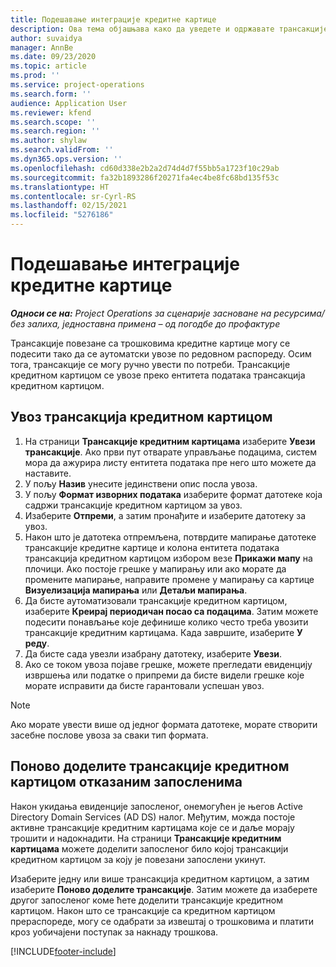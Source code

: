 ```yaml
---
title: Подешавање интеграције кредитне картице
description: Ова тема објашњава како да уведете и одржавате трансакције кредитне картице повезане са трошковима.
author: suvaidya
manager: AnnBe
ms.date: 09/23/2020
ms.topic: article
ms.prod: ''
ms.service: project-operations
ms.search.form: ''
audience: Application User
ms.reviewer: kfend
ms.search.scope: ''
ms.search.region: ''
ms.author: shylaw
ms.search.validFrom: ''
ms.dyn365.ops.version: ''
ms.openlocfilehash: cd60d338e2b2a2d74d4d7f55bb5a1723f10c29ab
ms.sourcegitcommit: fa32b1893286f20271fa4ec4be8fc68bd135f53c
ms.translationtype: HT
ms.contentlocale: sr-Cyrl-RS
ms.lasthandoff: 02/15/2021
ms.locfileid: "5276186"
---
```

# <a name="set-up-credit-card-integration"></a>Подешавање интеграције кредитне картице

_**Односи се на:** Project Operations за сценарије засноване на ресурсима/без залиха, једноставна примена – од погодбе до профактуре_

Трансакције повезане са трошковима кредитне картице могу се подесити тако да се аутоматски увозе по редовном распореду. Осим тога, трансакције се могу ручно увести по потреби. Трансакције кредитном картицом се увозе преко ентитета података трансакција кредитном картицом.

## <a name="import-credit-card-transactions"></a>Увоз трансакција кредитном картицом

1. На страници **Трансакције кредитним картицама** изаберите **Увези трансакције**. Ако први пут отварате управљање подацима, систем мора да ажурира листу ентитета података пре него што можете да наставите.
2. У пољу **Назив** унесите јединствени опис посла увоза.
3. У пољу **Формат изворних података** изаберите формат датотеке која садржи трансакције кредитном картицом за увоз.
4. Изаберите **Отпреми**, а затим пронађите и изаберите датотеку за увоз.
5. Након што је датотека отпремљена, потврдите мапирање датотеке трансакције кредитне картице и колона ентитета података трансакција кредитном картицом избором везе **Прикажи мапу** на плочици. Ако постоје грешке у мапирању или ако морате да промените мапирање, направите промене у мапирању са картице **Визуелизација мапирања** или **Детаљи мапирања**.
6. Да бисте аутоматизовали трансакције кредитном картицом, изаберите **Креирај периодичан посао са подацима**. Затим можете подесити понављање које дефинише колико често треба увозити трансакције кредитним картицама. Када завршите, изаберите **У реду**.
7. Да бисте сада увезли изабрану датотеку, изаберите **Увези**.
8. Ако се током увоза појаве грешке, можете прегледати евиденцију извршења или податке о припреми да бисте видели грешке које морате исправити да бисте гарантовали успешан увоз.

> [!NOTE]
> Ако морате увести више од једног формата датотеке, морате створити засебне послове увоза за сваки тип формата.

## <a name="reassign-the-credit-card-transactions-for-terminated-employees"></a>Поново доделите трансакције кредитном картицом отказаним запосленима

Након укидања евиденције запосленог, онемогућен је његов Active Directory Domain Services (AD DS) налог. Међутим, можда постоје активне трансакције кредитним картицама које се и даље морају трошити и надокнадити. На страници **Трансакције кредитним картицама** можете доделити запосленог било којој трансакцији кредитном картицом за коју је повезани запослени укинут.

Изаберите једну или више трансакција кредитном картицом, а затим изаберите **Поново доделите трансакције**. Затим можете да изаберете другог запосленог коме ћете доделити трансакције кредитном картицом. Након што се трансакције са кредитном картицом прераспореде, могу се одабрати за извештај о трошковима и платити кроз уобичајени поступак за накнаду трошкова.


[!INCLUDE[footer-include](../includes/footer-banner.md)]